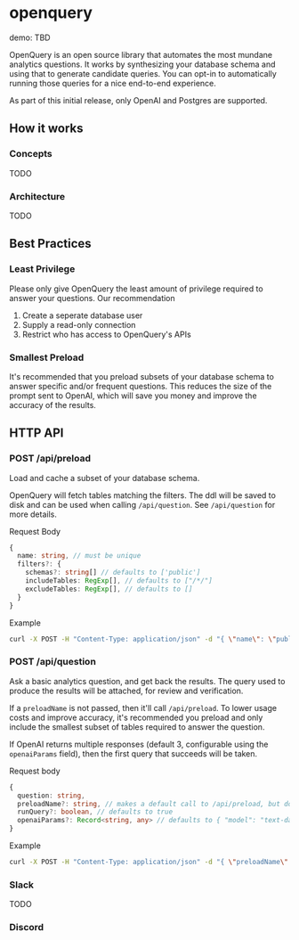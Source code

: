 # openquery

demo: TBD

OpenQuery is an open source library that automates the most mundane analytics questions. It works by synthesizing your database schema and using that to generate candidate queries. You can opt-in to automatically running those queries for a nice end-to-end experience.

As part of this initial release, only OpenAI and Postgres are supported.

## How it works

### Concepts

TODO

### Architecture

TODO

## Best Practices

### Least Privilege

Please only give OpenQuery the least amount of privilege required to answer your questions. Our recommendation

1. Create a seperate database user
2. Supply a read-only connection
3. Restrict who has access to OpenQuery's APIs

### Smallest Preload

It's recommended that you preload subsets of your database schema to answer specific and/or frequent questions. This reduces the size of the prompt sent to OpenAI, which will save you money
and improve the accuracy of the results.

## HTTP API 

### POST /api/preload 

Load and cache a subset of your database schema. 

OpenQuery will fetch tables matching the filters. The ddl will be saved to disk and can be used when calling `/api/question`. See `/api/question` for more details.

Request Body

```typescript
{
  name: string, // must be unique 
  filters?: {
    schemas?: string[] // defaults to ['public']
    includeTables: RegExp[], // defaults to ["/*/"]
    excludeTables: RegExp[], // defaults to [] 
  }
}
```

Example
```sh
curl -X POST -H "Content-Type: application/json" -d "{ \"name\": \"public\" }" http://localhost:3000/api/preload
```

### POST /api/question

Ask a basic analytics question, and get back the results. The query used to produce the results will be attached, for review and verification.

If a `preloadName` is not passed, then it'll call `/api/preload`. To lower usage costs and improve accuracy, it's recommended you preload and only include the smallest subset of tables required to answer the question.

If OpenAI returns multiple responses (default 3, configurable using the `openaiParams` field), then the first query that succeeds will be taken.

Request body

```typescript
{
  question: string,
  preloadName?: string, // makes a default call to /api/preload, but doesn't persist the result.
  runQuery?: boolean, // defaults to true 
  openaiParams?: Record<string, any> // defaults to { "model": "text-davinci-003", "temperature": 0.2, "n": 3, "max_tokens": 32 } 
}
```

Example

```sh
curl -X POST -H "Content-Type: application/json" -d "{ \"preloadName\": \"public-schemas\", \"question\": \"How many employees were hired in 2003?\" }" http://localhost:3000/api/question
```

### Slack

TODO

### Discord
